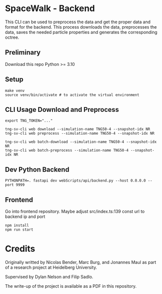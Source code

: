 # SpaceWalk - Backend

This CLI can be used to preprocess the data and get the proper data and format for the backend. This process downloads the data, preprocesses the data, saves the needed particle properties and generates the corresponding octree.

## Preliminary

Download this repo
Python >= 3.10

## Setup

```
make venv
source venv/bin/activate # to activate the virtual environment
```

## CLI Usage Download and Preprocess

```
export TNG_TOKEN="..."

tng-sv-cli web download --simulation-name TNG50-4 --snapshot-idx NR
tng-sv-cli web preprocess --simulation-name TNG50-4 --snapshot-idx NR

tng-sv-cli web batch-download --simulation-name TNG50-4 --snapshot-idx NR
tng-sv-cli web batch-preprocess --simulation-name TNG50-4 --snapshot-idx NR
```

## Dev Python Backend

```
PYTHONPATH=. fastapi dev webScripts/api/backend.py --host 0.0.0.0 --port 9999
```

## Frontend

Go into frontend repository. Maybe adjust src/index.ts:139 const url to backend ip and port

```
npm install
npm run start
```

# Credits

Originally writted by Nicolas Bender, Marc Burg, and Jonannes Maul as part of a research project at Heidelberg University.

Supervised by Dylan Nelson and Filip Sadlo.

The write-up of the project is available as a PDF in this repository.

